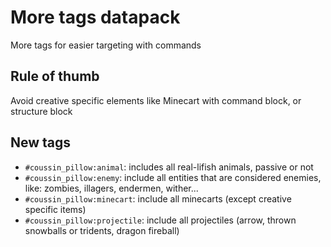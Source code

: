 # More tags datapack

More tags for easier targeting with commands

## Rule of thumb

Avoid creative specific elements like Minecart with command block, or structure block

## New tags

- `#coussin_pillow:animal`: includes all real-lifish animals, passive or not
- `#coussin_pillow:enemy`: include all entities that are considered enemies, like: zombies, illagers, endermen, wither...
- `#coussin_pillow:minecart`: include all minecarts (except creative specific items)
- `#coussin_pillow:projectile`: include all projectiles (arrow, thrown snowballs or tridents, dragon fireball)

